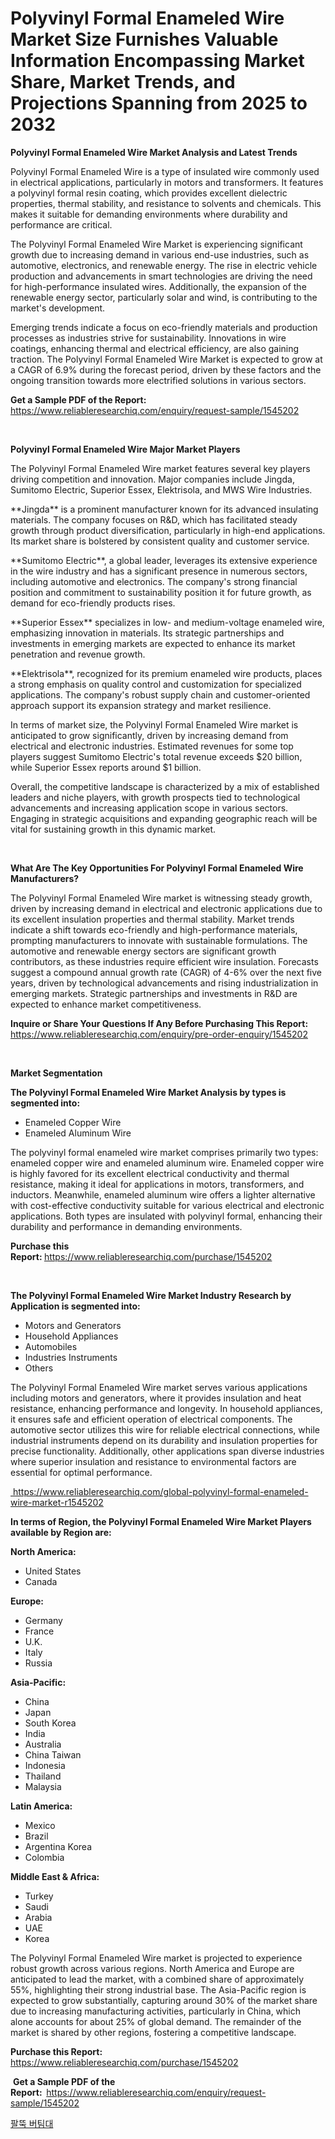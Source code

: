 <p><h1>Polyvinyl Formal Enameled Wire Market Size Furnishes Valuable Information Encompassing Market Share, Market Trends, and Projections Spanning from 2025 to 2032</h1></p><p><strong>Polyvinyl Formal Enameled Wire Market Analysis and Latest Trends</strong></p>
<p><p>Polyvinyl Formal Enameled Wire is a type of insulated wire commonly used in electrical applications, particularly in motors and transformers. It features a polyvinyl formal resin coating, which provides excellent dielectric properties, thermal stability, and resistance to solvents and chemicals. This makes it suitable for demanding environments where durability and performance are critical.</p><p>The Polyvinyl Formal Enameled Wire Market is experiencing significant growth due to increasing demand in various end-use industries, such as automotive, electronics, and renewable energy. The rise in electric vehicle production and advancements in smart technologies are driving the need for high-performance insulated wires. Additionally, the expansion of the renewable energy sector, particularly solar and wind, is contributing to the market's development.</p><p>Emerging trends indicate a focus on eco-friendly materials and production processes as industries strive for sustainability. Innovations in wire coatings, enhancing thermal and electrical efficiency, are also gaining traction. The Polyvinyl Formal Enameled Wire Market is expected to grow at a CAGR of 6.9% during the forecast period, driven by these factors and the ongoing transition towards more electrified solutions in various sectors.</p></p>
<p><strong>Get a Sample PDF of the Report:&nbsp;</strong> <a href="https://www.reliableresearchiq.com/enquiry/request-sample/1545202?utm_campaign=1102&utm_medium=2&utm_source=Github&utm_content=ia&utm_term=02022025&utm_id=polyvinyl-formal-enameled-wire">https://www.reliableresearchiq.com/enquiry/request-sample/1545202</a></p>
<p>&nbsp;</p>
<p><strong>Polyvinyl Formal Enameled Wire Major Market Players</strong></p>
<p><p>The Polyvinyl Formal Enameled Wire market features several key players driving competition and innovation. Major companies include Jingda, Sumitomo Electric, Superior Essex, Elektrisola, and MWS Wire Industries. </p><p>**Jingda** is a prominent manufacturer known for its advanced insulating materials. The company focuses on R&D, which has facilitated steady growth through product diversification, particularly in high-end applications. Its market share is bolstered by consistent quality and customer service.</p><p>**Sumitomo Electric**, a global leader, leverages its extensive experience in the wire industry and has a significant presence in numerous sectors, including automotive and electronics. The company's strong financial position and commitment to sustainability position it for future growth, as demand for eco-friendly products rises.</p><p>**Superior Essex** specializes in low- and medium-voltage enameled wire, emphasizing innovation in materials. Its strategic partnerships and investments in emerging markets are expected to enhance its market penetration and revenue growth.</p><p>**Elektrisola**, recognized for its premium enameled wire products, places a strong emphasis on quality control and customization for specialized applications. The company's robust supply chain and customer-oriented approach support its expansion strategy and market resilience.</p><p>In terms of market size, the Polyvinyl Formal Enameled Wire market is anticipated to grow significantly, driven by increasing demand from electrical and electronic industries. Estimated revenues for some top players suggest Sumitomo Electric's total revenue exceeds $20 billion, while Superior Essex reports around $1 billion.</p><p>Overall, the competitive landscape is characterized by a mix of established leaders and niche players, with growth prospects tied to technological advancements and increasing application scope in various sectors. Engaging in strategic acquisitions and expanding geographic reach will be vital for sustaining growth in this dynamic market.</p></p>
<p>&nbsp;</p>
<p><strong>What Are The Key Opportunities For Polyvinyl Formal Enameled Wire Manufacturers?</strong></p>
<p><p>The Polyvinyl Formal Enameled Wire market is witnessing steady growth, driven by increasing demand in electrical and electronic applications due to its excellent insulation properties and thermal stability. Market trends indicate a shift towards eco-friendly and high-performance materials, prompting manufacturers to innovate with sustainable formulations. The automotive and renewable energy sectors are significant growth contributors, as these industries require efficient wire insulation. Forecasts suggest a compound annual growth rate (CAGR) of 4-6% over the next five years, driven by technological advancements and rising industrialization in emerging markets. Strategic partnerships and investments in R&D are expected to enhance market competitiveness.</p></p>
<p><strong>Inquire or Share Your Questions If Any Before Purchasing This Report:</strong> <a href="https://www.reliableresearchiq.com/enquiry/pre-order-enquiry/1545202?utm_campaign=1102&utm_medium=2&utm_source=Github&utm_content=ia&utm_term=02022025&utm_id=polyvinyl-formal-enameled-wire">https://www.reliableresearchiq.com/enquiry/pre-order-enquiry/1545202</a></p>
<p>&nbsp;</p>
<p><strong>Market Segmentation</strong></p>
<p><strong>The Polyvinyl Formal Enameled Wire Market Analysis by types is segmented into:</strong></p>
<p><ul><li>Enameled Copper Wire</li><li>Enameled Aluminum Wire</li></ul></p>
<p><p>The polyvinyl formal enameled wire market comprises primarily two types: enameled copper wire and enameled aluminum wire. Enameled copper wire is highly favored for its excellent electrical conductivity and thermal resistance, making it ideal for applications in motors, transformers, and inductors. Meanwhile, enameled aluminum wire offers a lighter alternative with cost-effective conductivity suitable for various electrical and electronic applications. Both types are insulated with polyvinyl formal, enhancing their durability and performance in demanding environments.</p></p>
<p><strong>Purchase this Report:&nbsp;</strong><a href="https://www.reliableresearchiq.com/purchase/1545202?utm_campaign=1102&utm_medium=2&utm_source=Github&utm_content=ia&utm_term=02022025&utm_id=polyvinyl-formal-enameled-wire">https://www.reliableresearchiq.com/purchase/1545202</a></p>
<p>&nbsp;</p>
<p><strong>The Polyvinyl Formal Enameled Wire Market Industry Research by Application is segmented into:</strong></p>
<p><ul><li>Motors and Generators</li><li>Household Appliances</li><li>Automobiles</li><li>Industries Instruments</li><li>Others</li></ul></p>
<p><p>The Polyvinyl Formal Enameled Wire market serves various applications including motors and generators, where it provides insulation and heat resistance, enhancing performance and longevity. In household appliances, it ensures safe and efficient operation of electrical components. The automotive sector utilizes this wire for reliable electrical connections, while industrial instruments depend on its durability and insulation properties for precise functionality. Additionally, other applications span diverse industries where superior insulation and resistance to environmental factors are essential for optimal performance.</p></p>
<p><a href="https://www.reliableresearchiq.com/global-polyvinyl-formal-enameled-wire-market-r1545202?utm_campaign=1102&utm_medium=2&utm_source=Github&utm_content=ia&utm_term=02022025&utm_id=polyvinyl-formal-enameled-wire">&nbsp;https://www.reliableresearchiq.com/global-polyvinyl-formal-enameled-wire-market-r1545202</a></p>
<p><strong>In terms of Region, the Polyvinyl Formal Enameled Wire Market Players available by Region are:</strong></p>
<p>
    <p> <strong> North America: </strong>
        <ul>
            <li>United States</li>
            <li>Canada</li>
        </ul>
        </p> 
    <p> <strong> Europe: </strong>
        <ul>
            <li>Germany</li>
            <li>France</li>
            <li>U.K.</li>
            <li>Italy</li>
            <li>Russia</li>
        </ul>
        </p> 
    <p> <strong> Asia-Pacific: </strong>
        <ul>
            <li>China</li>
            <li>Japan</li>
            <li>South Korea</li>
            <li>India</li>
            <li>Australia</li>
            <li>China Taiwan</li>
            <li>Indonesia</li>
            <li>Thailand</li>
            <li>Malaysia</li>
        </ul>
        </p> 
    <p> <strong> Latin America: </strong>
        <ul>
            <li>Mexico</li>
            <li>Brazil</li>
            <li>Argentina Korea</li>
            <li>Colombia</li>
        </ul>
        </p> 
    <p> <strong> Middle East & Africa: </strong>
        <ul>
            <li>Turkey</li>
            <li>Saudi</li>
            <li>Arabia</li>
            <li>UAE</li>
            <li>Korea</li>
        </ul>
    </p>
    </p>
<p><p>The Polyvinyl Formal Enameled Wire market is projected to experience robust growth across various regions. North America and Europe are anticipated to lead the market, with a combined share of approximately 55%, highlighting their strong industrial base. The Asia-Pacific region is expected to grow substantially, capturing around 30% of the market share due to increasing manufacturing activities, particularly in China, which alone accounts for about 25% of global demand. The remainder of the market is shared by other regions, fostering a competitive landscape.</p></p>
<p><strong>Purchase this Report: </strong><a href="https://www.reliableresearchiq.com/purchase/1545202?utm_campaign=1102&utm_medium=2&utm_source=Github&utm_content=ia&utm_term=02022025&utm_id=polyvinyl-formal-enameled-wire">https://www.reliableresearchiq.com/purchase/1545202</a></p>
<p>&nbsp;<strong>Get a Sample PDF of the Report:&nbsp;&nbsp;</strong><a href="https://www.reliableresearchiq.com/enquiry/request-sample/1545202?utm_campaign=1102&utm_medium=2&utm_source=Github&utm_content=ia&utm_term=02022025&utm_id=polyvinyl-formal-enameled-wire">https://www.reliableresearchiq.com/enquiry/request-sample/1545202</a></p>
<p><strong></strong></p>
<p><p><a href="https://github.com/laholand/Market-Research-Report-List-7/blob/main/909936734935.md?utm_campaign=1102&utm_medium=2&utm_source=Github&utm_content=ia&utm_term=02022025&utm_id=polyvinyl-formal-enameled-wire">팔뚝 버팀대</a></p></p>